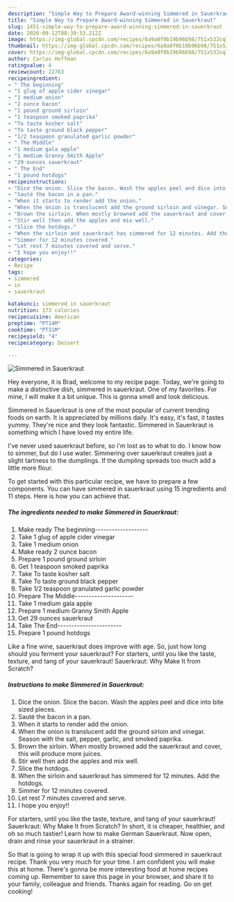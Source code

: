 ```yaml
---
description: "Simple Way to Prepare Award-winning Simmered in Sauerkraut"
title: "Simple Way to Prepare Award-winning Simmered in Sauerkraut"
slug: 1451-simple-way-to-prepare-award-winning-simmered-in-sauerkraut
date: 2020-09-12T08:39:53.212Z
image: https://img-global.cpcdn.com/recipes/6a9a0f0b19b96b98/751x532cq70/simmered-in-sauerkraut-recipe-main-photo.jpg
thumbnail: https://img-global.cpcdn.com/recipes/6a9a0f0b19b96b98/751x532cq70/simmered-in-sauerkraut-recipe-main-photo.jpg
cover: https://img-global.cpcdn.com/recipes/6a9a0f0b19b96b98/751x532cq70/simmered-in-sauerkraut-recipe-main-photo.jpg
author: Carlos Hoffman
ratingvalue: 4
reviewcount: 22783
recipeingredient:
- " The beginning"
- "1 glug of apple cider vinegar"
- "1 medium onion"
- "2 ounce bacon"
- "1 pound ground sirloin"
- "1 teaspoon smoked paprika"
- "To taste kosher salt"
- "To taste ground black pepper"
- "1/2 teaspoon granulated garlic powder"
- " The Middle"
- "1 medium gala apple"
- "1 medium Granny Smith Apple"
- "29 ounces sauerkraut"
- " The End"
- "1 pound hotdogs"
recipeinstructions:
- "Dice the onion. Slice the bacon. Wash the apples peel and dice into bite sized pieces."
- "Sauté the bacon in a pan."
- "When it starts to render add the onion."
- "When the onion is translucent add the ground sirloin and vinegar. Season with the salt, pepper, garlic, and smoked paprika."
- "Brown the sirloin. When mostly browned add the sauerkraut and cover, this will produce more juices."
- "Stir well then add the apples and mix well."
- "Slice the hotdogs."
- "When the sirloin and sauerkraut has simmered for 12 minutes. Add the hotdogs."
- "Simmer for 12 minutes covered."
- "Let rest 7 minutes covered and serve."
- "I hope you enjoy!!"
categories:
- Recipe
tags:
- simmered
- in
- sauerkraut

katakunci: simmered in sauerkraut 
nutrition: 173 calories
recipecuisine: American
preptime: "PT14M"
cooktime: "PT31M"
recipeyield: "4"
recipecategory: Dessert

---
```



![Simmered in Sauerkraut](https://img-global.cpcdn.com/recipes/6a9a0f0b19b96b98/751x532cq70/simmered-in-sauerkraut-recipe-main-photo.jpg)

Hey everyone, it is Brad, welcome to my recipe page. Today, we're going to make a distinctive dish, simmered in sauerkraut. One of my favorites. For mine, I will make it a bit unique. This is gonna smell and look delicious.

Simmered in Sauerkraut is one of the most popular of current trending foods on earth. It is appreciated by millions daily. It's easy, it's fast, it tastes yummy. They're nice and they look fantastic. Simmered in Sauerkraut is something which I have loved my entire life.

I&#39;ve never used sauerkraut before, so i&#39;m lost as to what to do. I know how to simmer, but do I use water. Simmering over sauerkraut creates just a slight tartness to the dumplings. If the dumpling spreads too much add a little more flour.


To get started with this particular recipe, we have to prepare a few components. You can have simmered in sauerkraut using 15 ingredients and 11 steps. Here is how you can achieve that.

<!--inarticleads1-->

##### The ingredients needed to make Simmered in Sauerkraut:

1. Make ready  The beginning-------------------
1. Take 1 glug of apple cider vinegar
1. Take 1 medium onion
1. Make ready 2 ounce bacon
1. Prepare 1 pound ground sirloin
1. Get 1 teaspoon smoked paprika
1. Take To taste kosher salt
1. Take To taste ground black pepper
1. Take 1/2 teaspoon granulated garlic powder
1. Prepare  The Middle---------------------
1. Take 1 medium gala apple
1. Prepare 1 medium Granny Smith Apple
1. Get 29 ounces sauerkraut
1. Take  The End-----------------------
1. Prepare 1 pound hotdogs


Like a fine wine, sauerkraut does improve with age. So, just how long should you ferment your sauerkraut? For starters, until you like the taste, texture, and tang of your sauerkraut! Sauerkraut: Why Make It from Scratch? 

<!--inarticleads2-->

##### Instructions to make Simmered in Sauerkraut:

1. Dice the onion. Slice the bacon. Wash the apples peel and dice into bite sized pieces.
1. Sauté the bacon in a pan.
1. When it starts to render add the onion.
1. When the onion is translucent add the ground sirloin and vinegar. Season with the salt, pepper, garlic, and smoked paprika.
1. Brown the sirloin. When mostly browned add the sauerkraut and cover, this will produce more juices.
1. Stir well then add the apples and mix well.
1. Slice the hotdogs.
1. When the sirloin and sauerkraut has simmered for 12 minutes. Add the hotdogs.
1. Simmer for 12 minutes covered.
1. Let rest 7 minutes covered and serve.
1. I hope you enjoy!!


For starters, until you like the taste, texture, and tang of your sauerkraut! Sauerkraut: Why Make It from Scratch? In short, it is cheaper, healthier, and oh so much tastier! Learn how to make German Sauerkraut. Now open, drain and rinse your sauerkraut in a strainer. 

So that is going to wrap it up with this special food simmered in sauerkraut recipe. Thank you very much for your time. I am confident you will make this at home. There's gonna be more interesting food at home recipes coming up. Remember to save this page in your browser, and share it to your family, colleague and friends. Thanks again for reading. Go on get cooking!
